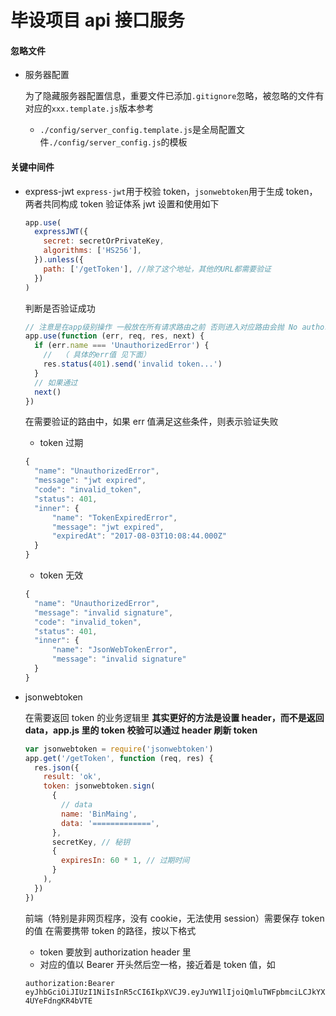 # 毕设项目 api 接口服务

#### 忽略文件

- 服务器配置

  为了隐藏服务器配置信息，重要文件已添加`.gitignore`忽略，被忽略的文件有对应的`xxx.template.js`版本参考

  - `./config/server_config.template.js`是全局配置文件`./config/server_config.js`的模板

#### 关键中间件

- express-jwt
  `express-jwt`用于校验 token，`jsonwebtoken`用于生成 token，两者共同构成 token 验证体系
  jwt 设置和使用如下

  ```javascript
  app.use(
    expressJWT({
      secret: secretOrPrivateKey,
      algorithms: ['HS256'],
    }).unless({
      path: ['/getToken'], //除了这个地址，其他的URL都需要验证
    })
  )
  ```

  判断是否验证成功

  ```javascript
  // 注意是在app级别操作 一般放在所有请求路由之前 否则进入对应路由会抛 No authorization token was found 异常
  app.use(function (err, req, res, next) {
    if (err.name === 'UnauthorizedError') {
      //  （ 具体的err值 见下面）
      res.status(401).send('invalid token...')
    }
    // 如果通过
    next()
  })
  ```

  在需要验证的路由中，如果 err 值满足这些条件，则表示验证失败

  - token 过期

  ```javascript
  {
    "name": "UnauthorizedError",
    "message": "jwt expired",
    "code": "invalid_token",
    "status": 401,
    "inner": {
        "name": "TokenExpiredError",
        "message": "jwt expired",
        "expiredAt": "2017-08-03T10:08:44.000Z"
    }
  }
  ```

  - token 无效

  ```javascript
  {
    "name": "UnauthorizedError",
    "message": "invalid signature",
    "code": "invalid_token",
    "status": 401,
    "inner": {
        "name": "JsonWebTokenError",
        "message": "invalid signature"
    }
  }
  ```

- jsonwebtoken

  在需要返回 token 的业务逻辑里
  **其实更好的方法是设置 header，而不是返回 data，app.js 里的 token 校验可以通过 header 刷新 token**

  ```javascript
  var jsonwebtoken = require('jsonwebtoken')
  app.get('/getToken', function (req, res) {
    res.json({
      result: 'ok',
      token: jsonwebtoken.sign(
        {
          // data
          name: 'BinMaing',
          data: '=============',
        },
        secretKey, // 秘钥
        {
          expiresIn: 60 * 1, // 过期时间
        }
      ),
    })
  })
  ```

  前端（特别是非网页程序，没有 cookie，无法使用 session）需要保存 token 的值
  在需要携带 token 的路径，按以下格式

  - token 要放到 authorization header 里
  - 对应的值以 Bearer 开头然后空一格，接近着是 token 值，如

  ```
  authorization:Bearer eyJhbGciOiJIUzI1NiIsInR5cCI6IkpXVCJ9.eyJuYW1lIjoiQmluTWFpbmciLCJkYXRhIjoiPT09PT09PT09PT09PSIsImlhdCI6MTUwMTgxNDE4OCwiZXhwIjoxNTAxODE0MjQ4fQ.GoxGlc6E02W5VvqDNawaOrj3MPO-4UYeFdngKR4bVTE
  ```
